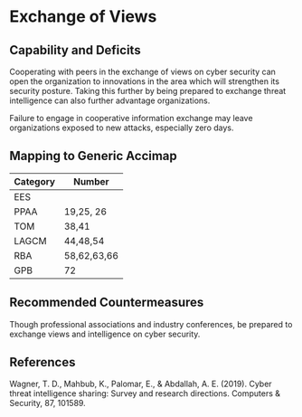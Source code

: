 # Exchange of Views

## Capability and Deficits
Cooperating with peers in the exchange of views on cyber security can open the organization to innovations in the area which will strengthen its security posture.  Taking
this further by being prepared to exchange threat intelligence can also further advantage organizations.

Failure to engage in cooperative information exchange may leave organizations exposed to new attacks, especially zero days.

## Mapping to Generic Accimap

|Category | Number |
| --- | --- |
|EES     |      |
|PPAA  | 19,25, 26|
|TOM   | 38,41|
|LAGCM | 44,48,54|
|RBA   |58,62,63,66|
|GPB   |72|


## Recommended Countermeasures

Though professional associations and industry conferences, be prepared to exchange views and intelligence on cyber security.

## References
Wagner, T. D., Mahbub, K., Palomar, E., & Abdallah, A. E. (2019). Cyber threat intelligence sharing: Survey and research directions. Computers & Security, 87, 101589.
